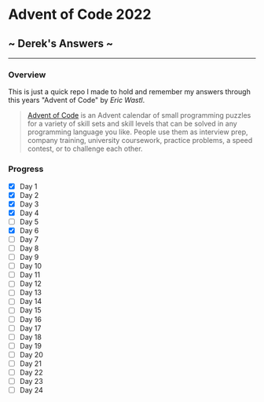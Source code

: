 # Advent of Code 2022

## ~ Derek's Answers ~

---

### Overview

This is just a quick repo I made to hold and remember my answers through this years "Advent of Code" by _Eric Wastl_.

> [Advent of Code](https://adventofcode.com/2022) is an Advent calendar of small programming puzzles for a variety of skill sets and skill levels that can be solved in any programming language you like. People use them as interview prep, company training, university coursework, practice problems, a speed contest, or to challenge each other.

### Progress

- [x] Day 1
- [x] Day 2
- [x] Day 3
- [x] Day 4
- [ ] Day 5
- [x] Day 6
- [ ] Day 7
- [ ] Day 8
- [ ] Day 9
- [ ] Day 10
- [ ] Day 11
- [ ] Day 12
- [ ] Day 13
- [ ] Day 14
- [ ] Day 15
- [ ] Day 16
- [ ] Day 17
- [ ] Day 18
- [ ] Day 19
- [ ] Day 20
- [ ] Day 21
- [ ] Day 22
- [ ] Day 23
- [ ] Day 24
